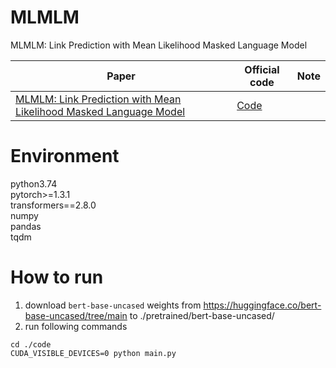 # MLMLM
MLMLM: Link Prediction with Mean Likelihood Masked Language Model

|  Paper   | Official code  | Note  |
|  ----  | ----  | ----  |
| [MLMLM: Link Prediction with Mean Likelihood Masked Language Model](https://arxiv.org/pdf/2009.07058v1.pdf)  | [Code](https://github.com/LuEE-C/MLMLM) | []() |

# Environment
python3.74 <br/>
pytorch>=1.3.1 <br/>
transformers==2.8.0 <br/>
numpy <br/>
pandas <br/>
tqdm <br/>

# How to run
1. download ```bert-base-uncased``` weights from https://huggingface.co/bert-base-uncased/tree/main to ./pretrained/bert-base-uncased/
2. run following commands
```
cd ./code
CUDA_VISIBLE_DEVICES=0 python main.py
```
